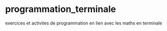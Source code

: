 # programmation_terminale

exercices et activites de programmation en lien avec les maths en terminale

